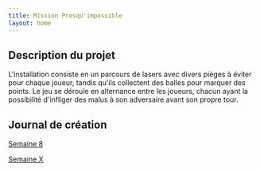 ```yaml
---
title: Mission Presqu'impossible
layout: home
---
```


## Description du projet

L'installation consiste en un parcours de lasers avec divers pièges à éviter pour chaque joueur, tandis qu'ils collectent des balles pour marquer des points. Le jeu se déroule en alternance entre les joueurs, chacun ayant la possibilité d'infliger des malus à son adversaire avant son propre tour.

## Journal de création

[Semaine 8](journaux/semaine8.md)

[Semaine X](journaux/semaineXX.md)
